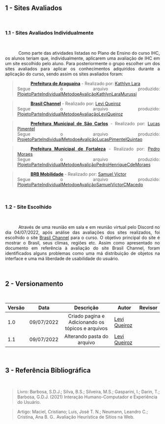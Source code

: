 ## 1 - Sites Avaliados
<br>

### 1.1 - Sites Avaliados Individualmente
<br>

<div style="text-align: justify; text-indent: 43.134px">


Como parte das atividades listadas no Plano de Ensino do curso IHC, os alunos teriam que, individualmente, aplicarem uma avaliação de IHC em um site escolhido pelo aluno. Para posteriormente o grupo escolher um dos sites avaliados para aplicar os conhecimentos adquiridos durante a aplicação do curso, sendo assim os sites avaliados foram:

>[**Prefeitura de Araguaína**](https://www.araguaina.to.gov.br/index/php) - Realizado por: [Kathlyn Lara](https://github.com/klmurussi)<br>
> Segue o arquivo produzido: [PlojetoParteIndividualMetodoeAvaliçãoKathlynLaraMurussi](arquivos/PlojetoParteIndividualMetodoeAvaliçãoKathlynLaraMurussi.pdf)<br>

>[**Brasil Channel**](https://www.brasilchannel.com.br/) - Realizado por: [Levi Queiroz](https://github.com/LeviQ27)<br>
> Segue o arquivo produzido: [PlojetoParteIndividualMetodoeAvaliaçãoLeviQueiroz](arquivos/PlojetoParteIndividualMetodoeAvaliaçãoLeviQueiroz.pdf)<br>

>[**Prefeitura Municipal de São Carlos**](http://www.saocarlos.sp.gov.br/) - Realizado por: [Lucas Pimentel](https://github.com/Lucaspimentel123)<br>
> Segue o arquivo produzido: [ProjetoParteIndividualMetodoeAvaliçãoLucasPimentelQuintao](arquivos/ProjetoParteIndividualMetodoeAvaliçãoLucasPimentelQuintao.pdf)<br>

>[**Prefeitura Municipal de Fortaleza**](https://www.fortaleza.ce.gov.br/) - Realizado por: [Pedro Moraes](https://github.com/PedroMoraes39)<br>
> Segue o arquivo produzido: [PlojetoParteIndividualMetodoeAvaliçãoPedroHenriqueCdeMoraes](arquivos/PlojetoParteIndividualMetodoeAvaliçãoPedroHenriqueCdeMoraes.pdf)<br>

>[**BRB Mobilidade**](https://mobilidade.brb.com.br/) - Realizado por: [Samuel Victor](https://github.com/SamuelCastro7)<br>
> Segue o arquivo produzido: [PlojetoParteIndividualMetodoeAvaliçãoSamuelVictorCMacedo](arquivos/PlojetoParteIndividualMetodoeAvaliçãoSamuelVictorCMacedo.pdf)<br>

</div>
<br>

### 1.2 - Site Escolhido
<br>

<div style="text-align: justify; text-indent: 43.134px">

Através de uma reunião em sala e em reunião virtual pelo Discord no dia 04/07/2022, após análise das avaliações dos sites realizados, foi escolhido o site [Brasil Channel](https://www.brasilchannel.com.br/) para o curso. O objetivo principal do site é mostrar o Brasil, seus climas, regiões etc. Assim como apresentado no documento em referência à avaliação do site Brasil Channel, foram identificados alguns problemas como uma má distribuição de objetos na interface e uma má liberdade de usabilidade do usuário.

</div>
<br>

## 2 - Versionamento
<br>

|Versão|Data|Descrição|Autor|Revisor|
|------|----|:---------:|-----|-----|
|1.0|09/07/2022|Criado pagina e Adicionando os tópicos e arquivos|[Levi Queiroz](LeviQ27)||
|1.1|09/07/2022|Alterando pasta do arquivo|[Levi Queiroz](LeviQ27)||

<br>

## 3 - Referência Bibliográfica
<br>

> Livro: Barbosa, S.D.J.; Silva, B.S.; Silveira, M.S.; Gasparini, I.; Darin, T.; Barbosa, G.D.J. (2021) Interação Humano-Computador e Experiência do Usuário.

> Artigo: Maciel, Cristiano; Luis, José T. N.; Neumann, Leandro C.; Cristina, Ana B. G.. Avaliação Heurística de Sítios na Web.